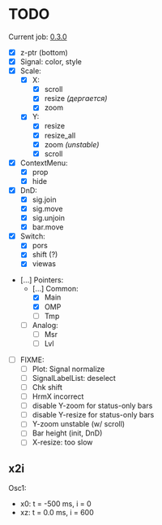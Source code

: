 # TODO

Current job: [0.3.0](https://github.com/tieugene/iosc.py/milestone/12)

- [x] z-ptr (bottom)
- [x] Signal: color, style
- [x] Scale:
  + [x] X:
    * [x] scroll
    * [x] resize *(дергается)*
    * [x] zoom
  + [x] Y:
    * [x] resize
    * [x] resize_all
    * [x] zoom *(unstable)*
    * [x] scroll
- [x] ContextMenu:
  + [x] prop
  + [x] hide
- [x] DnD:
  + [x] sig.join
  + [x] sig.move
  + [x] sig.unjoin
  + [x] bar.move
- [x] Switch:
  + [x] pors
  + [x] shift (?)
  + [x] viewas
- […] Pointers:
  + […] Common:
    + [x] Main
    + [x] OMP
    + [ ] Tmp
  + [ ] Analog:
    * [ ] Msr
    * [ ] Lvl
- [ ] FIXME:
  + [ ] Plot: Signal normalize
  + [ ] SignalLabelList: deselect
  + [ ] Chk shift
  + [ ] HrmX incorrect
  + [ ] disable Y-zoom for status-only bars
  + [ ] disable Y-resize for status-only bars
  + [ ] Y-zoom unstable (w/ scroll)
  + [ ] Bar height (init, DnD)
  + [ ] X-resize: too slow

## x2i

Osc1:
- x0: t = -500 ms, i = 0
- xz: t = 0.0 ms, i = 600
